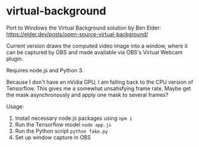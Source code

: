 # virtual-background

Port to Windows the Virtual Background solution by Ben Elder: https://elder.dev/posts/open-source-virtual-background/

Current version draws the computed video image into a window, where it can be captured by OBS and made available via OBS's Virtual Webcam plugin.

Requires node.js and Python 3.

Because I don't have an nVidia GPU, I am falling back to the CPU version of Tensorflow. This gives me a somewhat unsatisfying frame rate. Maybe get the mask asynchronously and apply one mask to several frames?

Usage:

  1. Install necessary node.js packages using `npm i`
  2. Run the Tensorflow model `node app.js`
  3. Run the Python script `python fake.py`
  4. Set up window capture in OBS
  
